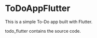 # ToDoAppFlutter
This is a simple To-Do app built with Flutter.

todo_flutter contains the source code.